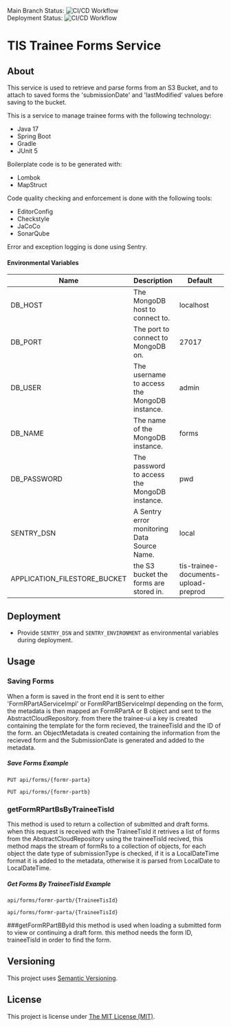 Main Branch Status: ![CI/CD Workflow](https://github.com/Health-Education-England/tis-trainee-forms/workflows/CI/CD%20Workflow/badge.svg?branch=main)  
Deployment Status: ![CI/CD Workflow](https://github.com/Health-Education-England/tis-trainee-forms/workflows/CI/CD%20Workflow/badge.svg?branch=main&event=deployment_status)
# TIS Trainee Forms Service

## About

This service is used to retrieve and parse forms from an S3 Bucket, and to attach to saved forms
the 'submissionDate' and 'lastModified' values before saving to the bucket. 


This is a service to manage trainee forms with the following technology:

 - Java 17
 - Spring Boot
 - Gradle
 - JUnit 5

Boilerplate code is to be generated with:
 - Lombok
 - MapStruct

Code quality checking and enforcement is done with the following tools:
 - EditorConfig
 - Checkstyle
 - JaCoCo
 - SonarQube

Error and exception logging is done using Sentry.

#### Environmental Variables

| Name               | Description                                   | Default   |
|--------------------|-----------------------------------------------|-----------|
| DB_HOST                         | The MongoDB host to connect to.               | localhost |
| DB_PORT                         | The port to connect to MongoDB on.            |   27017   |
| DB_USER                         | The username to access the MongoDB instance.  |   admin   |
| DB_NAME                         | The name of the MongoDB instance.             |   forms   |
| DB_PASSWORD                     | The password to access the MongoDB instance.  |    pwd    |
| SENTRY_DSN                      | A Sentry error monitoring Data Source Name.   |   local   |
| APPLICATION_FILESTORE_BUCKET    | the S3 bucket the forms are stored in.        |tis-trainee-documents-upload-preprod|

## Deployment
 - Provide `SENTRY_DSN` and `SENTRY_ENVIRONMENT` as environmental variables
   during deployment.
   
## Usage
### Saving Forms
When a form is saved in the front end it is sent to either 'FormRPartAServiceImpl' or 
FormRPartBServiceImpl depending on the form, the metadata is then mapped an FormRPartA
or B object and sent to the AbstractCloudRepository.
from there the trainee-ui a key is created containing the template for the form
recieved, the traineeTisId and the ID of the form. an ObjectMetadata is created containing the 
information from the recieved form and the SubmissionDate is generated and added to the metadata.
##### Save Forms Example
```
PUT api/forms/{formr-parta}
```
```
PUT api/forms/{formr-partb}
```

### getFormRPartBsByTraineeTisId
This method is used to return a collection of submitted and draft forms. when this request is 
received with the TraineeTisId it retrives a list of forms from the AbstractCloudRepository using
the traineeTisId recived, this method maps the stream of formRs to a collection of objects, for 
each object the date type of submissionType is checked, if it is a LocalDateTime format it is added
to the metadata, otherwise it is parsed from LocalDate to LocalDateTime.

##### Get Forms By TraineeTisId Example
```
api/forms/formr-partb/{TraineeTisId}
```
```
api/forms/formr-parta/{TraineeTisId}
```

###getFormRPartBById
this method is used when loading a submitted form to view or continuing a draft form. this method 
needs the form ID, traineeTisId in order to find the form. 





## Versioning
This project uses [Semantic Versioning](semver.org).

## License
This project is license under [The MIT License (MIT)](LICENSE).
